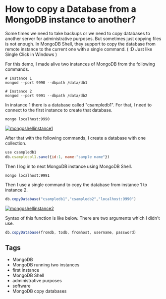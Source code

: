 # How to copy a Database from a MongoDB instance to another?

Some times we need to take backups or we need to copy databases to another server for administrative purposes. But sometimes just copying files is not enough. In MongoDB Shell, they support to copy the database from remote instance to the current one with a single command. ( :D Just like Single Click in Windows )  
  
For this demo, I made alive two instances of MongoDB from the following commands.  

```console
# Instance 1  
mongod --port 9990 --dbpath /data/db1 

# Instance 2  
mongod --port 9991 --dbpath /data/db2
```
  
In instance 1 there is a database called "csampledb1". For that, I need to connect to the first instance to create that database.  

```console
mongo localhost:9990
```
  
[![mongoshellinstance1](https://dedunumax.files.wordpress.com/2012/12/mongoshellinstance1.jpg)](http://dedunu.info/2012/12/16/how-to-copy-a-database-from-a-mongodb-instance-to-another/mongoshellinstance1/#main)  
  
After that with the following commands, I create a database with one collection.  

```javascript
use csampledb1  
db.csamplecol1.save({id:1, name:"sample name"})
```
  
Then I log in to next MongoDB instance using MongoDB Shell.  

```console
mongo localhost:9991
```
  
Then I use a single command to copy the database from instance 1 to instance 2.  

```javascript
db.copyDatabase("csampledb1","csampledb2","localhost:9990")
```
  
[![mongoshellinstance2](https://dedunumax.files.wordpress.com/2012/12/mongoshellinstance2.jpg)](http://dedunu.info/2012/12/16/how-to-copy-a-database-from-a-mongodb-instance-to-another/mongoshellinstance2/#main)  
  
Syntax of this function is like below. There are two arguments which I didn't use.  

```javascript
db.copyDatabase(fromdb, todb, fromhost, username, password)
```

## Tags

- MongoDB
- MongoDB running two instances
- first instance
- MongoDB Shell
- administrative purposes
- software
- MongoDB copy databases
